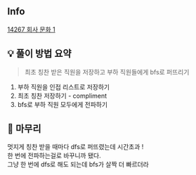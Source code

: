 ## Info
[14267 회사 문화 1](https://www.acmicpc.net/problem/1234)

## 💡 풀이 방법 요약
> 최초 칭찬 받은 직원을 저장하고 부하 직원들에게 bfs로 퍼뜨리기

1. 부하 직원을 인접 리스트로 저장하기
2. 최초 칭찬 저장하기 - compliment
3. bfs로 부하 직원 모두에게 전파하기

## 🙂 마무리
멋지게 칭찬 받을 때마다 dfs로 퍼뜨렸는데 시간초과 ! <br>
한 번에 전파하는걸로 바꾸니까 됐다. <br>
그냥 한 번에 dfs로 해도 되는데 bfs가 살짝 더 빠르더라